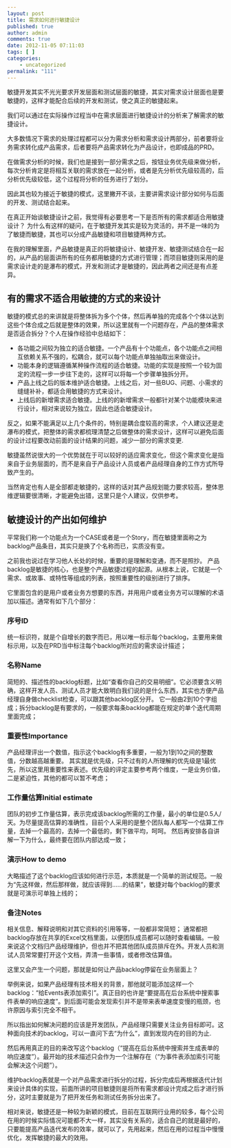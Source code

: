```yaml
---
layout: post
title: 需求如何进行敏捷设计
published: true
author: admin
comments: true
date: 2012-11-05 07:11:03
tags: [ ]
categories:
    - uncategorized
permalink: "111"
---
```

敏捷开发其实不光光要求开发层面和测试层面的敏捷，其实对需求设计层面也是要敏捷的，这样才能配合后续的开发和测试，使之真正的敏捷起来。

我们可以通过在实际操作过程当中在需求层面进行敏捷设计的分析来了解需求的敏捷设计。

大多数情况下需求的处理过程都可以分为需求分析和需求设计两部分，前者要将业务需求转化成产品需求，后者要将产品需求转化为产品设计，也即成品的PRD。

在做需求分析的时候，我们也是接到一部分需求之后，按钮业务优先级来做分析，每次分析肯定是将相互关联的需求放在一起分析，或者是先分析优先级较高的，后分析优先级较低，这个过程将分析的任务进行了划分。

因此其也较为接近于敏捷的模式，这里撇开不谈，主要讲需求设计部分如何与后面的开发、测试结合起来。

在真正开始谈敏捷设计之前，我觉得有必要思考一下是否所有的需求都适合用敏捷设计？ 为什么有这样的疑问，在于敏捷开发其实是较为灵活的，并不是一味的为了敏捷而敏捷，其也可以分成产品敏捷和项目敏捷两种方式。

在我的理解里面，产品敏捷是真正的将敏捷设计、敏捷开发、敏捷测试结合在一起的，从产品的层面讲所有的任务都用敏捷的方式进行管理；而项目敏捷则采用的是需求设计走的是瀑布的模式，开发和测试才是敏捷的，因此两者之间还是有点差异。

## 有的需求不适合用敏捷的方式的来设计

敏捷的模式总的来讲就是将整体拆为多个个体，然后再单独的完成各个个体以达到这些个体合成之后就是整体的效果，所以这里就有一个问题存在，产品的整体需求是否适合拆分？个人在操作经验中总结如下：

  * 各功能之间较为独立的适合敏捷。一个产品有十个功能点，各个功能点之间相互依赖关系不强的，松耦合，就可以每个功能点单独抽取出来做设计。
  * 功能本身的逻辑遵循某种操作流程的适合敏捷。功能的实现是按照一个较为固定的流程一步一步往下走的，这样可以将每一个步骤单独拆分开。
  * 产品上线之后的版本维护适合敏捷。上线之后，对一些BUG、问题、小需求的缝缝补补，都适合用敏捷的方式来设计。
  * 上线后的新增需求适合敏捷。上线的的新增需求一般都针对某个功能模块来进行设计，相对来说较为独立，因此也适合敏捷设计。

反之，如果不能满足以上几个条件的，特别是耦合度较高的需求，个人建议还是走瀑布的模式，把整体的需求都梳理清楚之后做整体的需求设计，这样可以避免后面的设计过程要改动前面的设计结果的问题，减少一部分的需求变更.

敏捷虽然说很大的一个优势就在于可以较好的适应需求变化，但这个需求变化是指来自于业务层面的，而不是来自于产品设计人员或者产品经理自身的工作方式所导致产生的。



当然肯定也有人是全部都走敏捷的，这样的话对其产品规划能力要求较高，整体思维逻辑要很清晰，才能避免出错，这里只是个人建议，仅供参考。

## 敏捷设计的产出如何维护

平常我们称一个功能点为一个CASE或者是一个Story，而在敏捷里面称之为backlog产品条目，其实只是换了个名称而已，实质没有变。

之前我也说过在学习他人长处的时候，重要的是理解和变通，而不是照抄。 产品backlog是敏捷的核心，也是整个产品敏捷过程的起源。从根本上说，它就是一个需求、或故事、或特性等组成的列表，按照重要性的级别进行了排序。

它里面包含的是用户或者业务方想要的东西，并用用户或者业务方可以理解的术语加以描述。通常有如下几个部分：



### 序号ID

统一标识符，就是个自增长的数字而已，用以唯一标示每个backlog，主要用来做标示用，以及在PRD当中标注每个backlog所对应的需求设计描述；

### 名称Name

简短的、描述性的backlog标题，比如“查看你自己的交易明细”。它必须要含义明确，这样开发人员、测试人员才能大致明白我们说的是什么东西，其实也方便产品经理自身做checklist检查，可以跟其他backlog区分开。 它一般由2到10个字组成；拆分backlog是有要求的，一般要求每条backlog都能在规定的单个迭代周期里面完成；

### 重要性Importance

产品经理评出一个数值，指示这个backlog有多重要，一般为1到10之间的整数值，分数越高越重要。 其实就是优先级，只不过有的人所理解的优先级是1最优先，所以这里用重要性来表述。优先级的评定主要参考两个维度，一是业务价值，二是紧迫性，其他的都可以暂不考虑；

### 工作量估算Initial estimate

团队的初步工作量估算，表示完成该backlog所需的工作量，最小的单位是0.5人/天。为尽量提高估算的准确性，目前个人采用的是整个团队每人都写一个估算工作量，去掉一个最高的，去掉一个最低的，剩下做平均，呵呵。 然后再安排各自讲解一下为什么，最终要在团队内部达成一致；

### 演示How to demo

大略描述了这个backlog应该如何进行示范，本质就是一个简单的测试规范。一般为“先这样做，然后那样做，就应该得到……的结果”，敏捷对每个backlog的要求就是可演示可单独上线的；

### 备注Notes

相关信息、解释说明和对其它资料的引用等等，一般都非常简短； 通常都把backlog存放在共享的Excel文档里面，以便团队成员都可以随时查看编辑。一般来说这个文档归产品经理维护，但也并不把其他团队成员排斥在外。开发人员和测试人员常常要打开这个文档，弄清一些事情，或者修改估算值。

这里又会产生一个问题，那就是如何让产品backlog停留在业务层面上？

举例来说，如果产品经理有技术相关的背景，那他就可能添加这样一个backlog：“给Events表添加索引”。真正目的也许是“要提高在后台系统中搜索事件表单的响应速度”。到后面可能会发现索引并不是带来表单速度变慢的瓶颈，也许原因与索引完全不相干。

所以指出如何解决问题的应该是开发团队，产品经理只需要关注业务目标即可。这种面向技术的backlog，可以一直问下去“为什么”，直到发现内在的目的为止.

然后再用真正的目的来改写这个backlog（“提高在后台系统中搜索并生成表单的响应速度”）。最开始的技术描述只会作为一个注解存在（“为事件表添加索引可能会解决这个问题”）。

维护backlog表就是一个对产品需求进行拆分的过程，拆分完成后再根据迭代计划来设计具体的实现，前面所讲的项目敏捷则是将所有需求都设计完成之后才进行拆分，这时主要就是为了把开发任务和测试任务拆分出来了。

相对来说，敏捷还是一种较为新颖的模式，目前在互联网行业用的较多，每个公司在用的时候实际情况可能都不大一样，其实没有关系的，适合自己的就是最好的，只要能提高产品迭代发布的效率，就可以了，先用起来，然后在用的过程当中慢慢优化，发挥敏捷的最大的效用。
